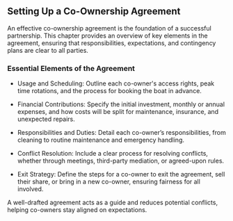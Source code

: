 ## **Setting Up a Co-Ownership Agreement**

An effective co-ownership agreement is the foundation of a successful partnership. This chapter provides an overview of key elements in the agreement, ensuring that responsibilities, expectations, and contingency plans are clear to all parties.

### **Essential Elements of the Agreement**

- Usage and Scheduling: Outline each co-owner's access rights, peak time rotations, and the process for booking the boat in advance.

- Financial Contributions: Specify the initial investment, monthly or annual expenses, and how costs will be split for maintenance, insurance, and unexpected repairs.

- Responsibilities and Duties: Detail each co-owner’s responsibilities, from cleaning to routine maintenance and emergency handling.

- Conflict Resolution: Include a clear process for resolving conflicts, whether through meetings, third-party mediation, or agreed-upon rules.

- Exit Strategy: Define the steps for a co-owner to exit the agreement, sell their share, or bring in a new co-owner, ensuring fairness for all involved.

A well-drafted agreement acts as a guide and reduces potential conflicts, helping co-owners stay aligned on expectations.
